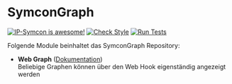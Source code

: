 # SymconGraph

[![IP-Symcon is awesome!](https://img.shields.io/badge/IP--Symcon-4.3-blue.svg)](https://www.symcon.de)
[![Check Style](https://github.com/symcon/SymconGraph/workflows/Check%20Style/badge.svg)](https://github.com/symcon/SymconGraph/actions)
[![Run Tests](https://github.com/symcon/SymconGraph/workflows/Run%20Tests/badge.svg)](https://github.com/symcon/SymconGraph/actions)

Folgende Module beinhaltet das SymconGraph Repository:

- __Web Graph__ ([Dokumentation](https://www.symcon.de/de/service/dokumentation/modulreferenz/web-graph))  
	Beliebige Graphen können über den Web Hook eigenständig angezeigt werden
